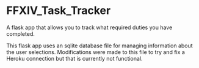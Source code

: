 # FFXIV_Task_Tracker
A flask app that allows you to track what required duties you have completed.

This flask app uses an sqlite database file for managing information about the user selections.
Modifications were made to this file to try and fix a Heroku connection but that is currently not functional.
